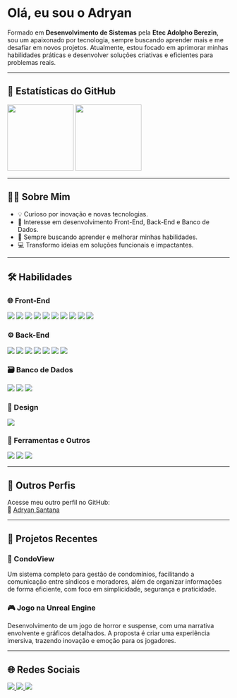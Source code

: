 # Olá, eu sou o Adryan  

Formado em **Desenvolvimento de Sistemas** pela **Etec Adolpho Berezin**, sou um apaixonado por tecnologia, sempre buscando aprender mais e me desafiar em novos projetos. Atualmente, estou focado em aprimorar minhas habilidades práticas e desenvolver soluções criativas e eficientes para problemas reais.  

---

## 🚀 Estatísticas do GitHub  
<div>
  <img height="150em" src="https://github-readme-stats.vercel.app/api?username=Adryzzy&show_icons=true&theme=radical"/>
  <img height="150em" src="https://github-readme-stats.vercel.app/api/top-langs/?username=Adryzzy&layout=compact&theme=radical"/>
</div>  

---

## 🧑‍💻 Sobre Mim  
- 💡 Curioso por inovação e novas tecnologias.  
- 🔨 Interesse em desenvolvimento Front-End, Back-End e Banco de Dados.  
- 🌱 Sempre buscando aprender e melhorar minhas habilidades.  
- 💻 Transformo ideias em soluções funcionais e impactantes.  

---

## 🛠️ Habilidades  

### 🌐 Front-End  
<div>
  <img src="https://img.shields.io/badge/-HTML5-E34F26?style=flat-square&logo=html5&logoColor=white"/>
  <img src="https://img.shields.io/badge/-CSS3-1572B6?style=flat-square&logo=css3"/>
  <img src="https://img.shields.io/badge/-JavaScript-F7DF1E?style=flat-square&logo=javascript&logoColor=black"/>
  <img src="https://img.shields.io/badge/-React-61DAFB?style=flat-square&logo=react&logoColor=black"/>
  <img src="https://img.shields.io/badge/-Redux-764ABC?style=flat-square&logo=redux&logoColor=white"/>
  <img src="https://img.shields.io/badge/-Next.js-000000?style=flat-square&logo=next-dot-js&logoColor=white"/>
  <img src="https://img.shields.io/badge/-Webpack-8DD6F9?style=flat-square&logo=webpack&logoColor=black"/>
  <img src="https://img.shields.io/badge/-Redux--Form-764ABC?style=flat-square&logo=redux&logoColor=white"/>
  <img src="https://img.shields.io/badge/-TailwindCSS-06B6D4?style=flat-square&logo=tailwind-css&logoColor=white"/>
  <img src="https://img.shields.io/badge/Bootstrap-563D7C?style=flat-square&logo=bootstrap&logoColor=white"/>
</div>  

### ⚙️ Back-End  
<div>
  <img src="https://img.shields.io/badge/-Node.js-339933?style=flat-square&logo=node-dot-js&logoColor=white"/>
  <img src="https://img.shields.io/badge/-Express-000000?style=flat-square&logo=express&logoColor=white"/>
  <img src="https://img.shields.io/badge/-Socket.IO-010101?style=flat-square&logo=socket.io&logoColor=white"/>
  <img src="https://img.shields.io/badge/-Firebase-FFCA28?style=flat-square&logo=firebase&logoColor=black"/>
  <img src="https://img.shields.io/badge/C%23-239120?style=flat-square&logo=c-sharp&logoColor=white"/>
  <img src="https://img.shields.io/badge/PHP-777BB4?style=flat-square&logo=php&logoColor=white"/>
  <img src="https://img.shields.io/badge/-Python-3776AB?style=flat-square&logo=python&logoColor=white"/>
</div>  

### 🗃️ Banco de Dados  
<div>
  <img src="https://img.shields.io/badge/-MySQL-4479A1?style=flat-square&logo=mysql&logoColor=white"/>
  <img src="https://img.shields.io/badge/-PostgreSQL-336791?style=flat-square&logo=postgresql&logoColor=white"/>
  <img src="https://img.shields.io/badge/-MongoDB-47A248?style=flat-square&logo=mongodb&logoColor=white"/>
</div>  

### 🎨 Design  
<div>
  <img src="https://img.shields.io/badge/-Figma-F24E1E?style=flat-square&logo=figma&logoColor=white"/>
</div>  

### 🔧 Ferramentas e Outros  
<div>
  <img src="https://img.shields.io/badge/-Git-F05032?style=flat-square&logo=git&logoColor=white"/>
  <img src="https://img.shields.io/badge/-GitHub-181717?style=flat-square&logo=github"/>
  <img src="https://img.shields.io/badge/-Docker-2496ED?style=flat-square&logo=docker&logoColor=white"/>
</div>  

---

## 🔗 Outros Perfis  
Acesse meu outro perfil no GitHub:  
🔗 [Adryan Santana](https://github.com/adryan-santana-flooxmongagua)  

---  

## 📝 Projetos Recentes  

### 🏢 CondoView  
Um sistema completo para gestão de condomínios, facilitando a comunicação entre síndicos e moradores, além de organizar informações de forma eficiente, com foco em simplicidade, segurança e praticidade.  

### 🎮 Jogo na Unreal Engine  
Desenvolvimento de um jogo de horror e suspense, com uma narrativa envolvente e gráficos detalhados. A proposta é criar uma experiência imersiva, trazendo inovação e emoção para os jogadores.  

---

## 🌐 Redes Sociais  
<div>
  <a href="https://www.instagram.com/allexy_z/" target="_blank">
    <img src="https://img.shields.io/badge/-Instagram-%23E4405F?style=for-the-badge&logo=instagram&logoColor=white"/>
  </a>
  <a href="mailto:adryan.alex16@gmail.com" target="_blank">
    <img src="https://img.shields.io/badge/-Gmail-%23333?style=for-the-badge&logo=gmail&logoColor=white"/>
  </a>
  <a href="https://www.linkedin.com/in/adryan-alexander-b6582a23a/" target="_blank">
    <img src="https://img.shields.io/badge/-LinkedIn-%230077B5?style=for-the-badge&logo=linkedin&logoColor=white"/>
  </a>
</div>  
